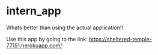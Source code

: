 # intern_app
Whats better than using the actual application!!

Use this app by going to the link: https://sheltered-temple-77151.herokuapp.com/
